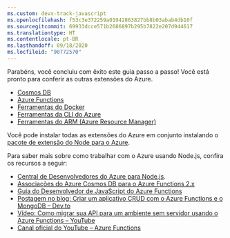 ```yaml
---
ms.custom: devx-track-javascript
ms.openlocfilehash: f53c3e372259a01942863827bb8b03abab4db10f
ms.sourcegitcommit: 69933dcce571b2686897b295b7822e207d944617
ms.translationtype: HT
ms.contentlocale: pt-BR
ms.lasthandoff: 09/18/2020
ms.locfileid: "90772570"
---
```

Parabéns, você concluiu com êxito este guia passo a passo! Você está pronto para conferir as outras extensões do Azure.

* [Cosmos DB](https://marketplace.visualstudio.com/items?itemName=ms-azuretools.vscode-cosmosdb)
* [Azure Functions](https://marketplace.visualstudio.com/items?itemName=ms-azuretools.vscode-azurefunctions)
* [Ferramentas do Docker](https://marketplace.visualstudio.com/items?itemName=ms-azuretools.vscode-docker)
* [Ferramentas da CLI do Azure](https://marketplace.visualstudio.com/items?itemName=ms-vscode.azurecli)
* [Ferramentas do ARM (Azure Resource Manager)](https://marketplace.visualstudio.com/items?itemName=msazurermtools.azurerm-vscode-tools)

Você pode instalar todas as extensões do Azure em conjunto instalando o [pacote de extensão do Node para o Azure](https://marketplace.visualstudio.com/items?itemName=ms-vscode.vscode-node-azure-pack).

Para saber mais sobre como trabalhar com o Azure usando Node.js, confira os recursos a seguir:

* [Central de Desenvolvedores do Azure para Node.js](../index.yml).
* [Associações do Azure Cosmos DB para o Azure Functions 2.x](/azure/azure-functions/functions-bindings-cosmosdb-v2?tabs=javascript)
* [Guia do Desenvolvedor de JavaScript do Azure Functions](/azure/azure-functions/functions-reference-node)
* [Postagem no blog: Criar um aplicativo CRUD com o Azure Functions e o MongoDB – Dev.to](https://dev.to/azure/ezra-s-potluck-day-4-of-25daysofserverless-challenge-4pd6)
* [Vídeo: Como migrar sua API para um ambiente sem servidor usando o Azure Functions – YouTube](https://youtu.be/89WXgaY-NqY)
* [Canal oficial do YouTube – Azure Functions](https://www.youtube.com/channel/UCtUYj6As_XFkOooUFnsJbYg)